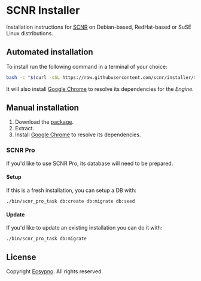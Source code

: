 # SCNR Installer

Installation instructions for [SCNR](https://ecsypno.com/scnr-documentation/) on
Debian-based, RedHat-based or SuSE Linux distributions.

## Automated installation

To install run the following command in a terminal of your choice:

```bash
bash -c "$(curl -sSL https://raw.githubusercontent.com/scnr/installer/main/install.sh)"
```

It will also install [Google Chrome](https://www.google.com/chrome/) 
to resolve its dependencies for the _Engine_.

## Manual installation

1. Download the [package](https://downloads.ecsypno.com/).
2. Extract.
3. Install [Google Chrome](https://www.google.com/chrome/) to resolve its dependencies.

### SCNR Pro

If you'd like to use SCNR Pro, its database will need to be prepared.

#### Setup

If this is a fresh installation, you can setup a DB with:

    ./bin/scnr_pro_task db:create db:migrate db:seed

#### Update

If you'd like to update an existing installation you can do it with:

    ./bin/scnr_pro_task db:migrate

## License

Copyright [Ecsypno](https://ecsypno.com/). 
All rights reserved.
